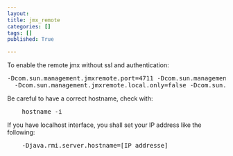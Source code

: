 ```yaml
---
layout:
title: jmx_remote
categories: []
tags: []
published: True

---
```


To enable the remote jmx without ssl and authentication:
<pre>
-Dcom.sun.management.jmxremote.port=4711 -Dcom.sun.management.jmxremote.authenticate=false
  -Dcom.sun.management.jmxremote.local.only=false -Dcom.sun.management.jmxremote.ssl=false
</pre>

Be careful to have a correct hostname, check with:
<pre>
    hostname -i
</pre>

If you have localhost interface, you shall set your IP address like the following:
<pre>
    -Djava.rmi.server.hostname=[IP addresse]
</pre>
